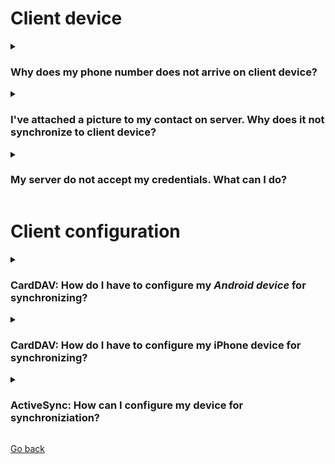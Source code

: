 
# Client device #
<details>
<summary><h3>Why does my phone number does not arrive on client device?</h3></summary>
<p>Some information may not be synchronized due to internal device limitations not covered by back end handler. In some back ends you may enter "abc" as telephone number. If you try to synchronize this piece of information to cell phone, telephone number will not be synchronized, because numbers strings are only allowed to contain the digits 0 to 9 and the special characters "+ ()#".</p>
</details>

<details>
<summary><h3>I've attached a picture to my contact on server. Why does it not synchronize to client device?</h3></summary>
<p>All images are stored in common PNG graphic format in <strong>sync•gw</strong>. As soon as you connect your client device to <strong>sync•gw</strong> and this device is capable of receiving or sending images, the image is converted to the supported graphic format (the information about the supported graphics formats are exchanged during synchronization initialization).<br />
During exchange of device information, some client devices raises the "Supporting pictures" flag, 
but does include which graphic formats is supported. <strong>sync•gw</strong> assumes as default the <strong>JPEG</strong> graphic format. If that format is not supported by client device, picture may not been shown.</p>
</details>

<details>
<summary><h3>My server do not accept my credentials. What can I do?</h3></summary>
<p>If your server is configured to run as <strong>FAST-CGI</strong> then Apache do not provide your credentials automatically to PHP. Please goto to <a href="https://github.com/Toteph42/syncgw/blob/master/downloads/Downloads.md">download section</a> and install the file <code>.htaccess</code> in root directory of your internet server.</p>
</details>

# Client configuration #

<details>
<summary><h3>CardDAV: How do I have to configure my <em>Android device</em> for synchronizing?</h3></summary>
<p>Please use the following Android CardDav description as starting point. This documentation should help you figuring out how to configure your device.<br />
<ul><li>Select <a href="https://github.com/Toteph42/syncgw/blob/master/downloads/FAQ/webdav-1.png" target="_blank">CardDav-Sync</a></li>
<li>Enter <a href="https://github.com/Toteph42/syncgw/blob/master/downloads/FAQ/carddav-1.png" target="_blank">URL, user id and password</a>. For more information about which URL to use, please check out our data store definitions</li>
<li>Select <a href="https://github.com/Toteph42/syncgw/blob/master/downloads/FAQ/carddav-2.png" target="_blank">address book</a> to sync</li>
<li>Check <strong>Account Name</strong> and click on <a href="https://github.com/Toteph42/syncgw/blob/master/downloads/FAQ/carddav-3.png" target="_blank">address bookFinish</a>. For synchronization in both directions please don't forget to un-check check box</li>
</ul></p>
</details>

<details>
<summary><h3>CardDAV: How do I have to configure my iPhone device for synchronizing?</h3></summary>
<p>Please use the following <em>iPhone CardDav</em> description as starting point. This documentation should help you figuring out how to configure your device.<br />
<ul>
<li>In <strong>Settings</strong> open <a href="https://github.com/Toteph42/syncgw/blob/master/downloads/FAQ/ip01.png" target="_blank">Accounts &amp; Passwords</a></li>
<li>Select <a href="https://github.com/Toteph42/syncgw/blob/master/downloads/FAQ/ip02.png" target="_blank">Add Account</a></li>
<li>Select <a href="https://github.com/Toteph42/syncgw/blob/master/downloads/FAQ/ip03.png" target="_blank">Other</a></li>
<li>Select <a href="https://github.com/Toteph42/syncgw/blob/master/downloads/FAQ/ip04.png" target="_blank">Add CardDAV Account</a></li>
<li>Insert server name (e.g. <code>[your-domain]</code>), your user name (e.g. <strong>test@xx.com</strong>), your password and a description. Then click on <a href="https://github.com/Toteph42/syncgw/blob/master/downloads/FAQ/ip05.png" target="_blank">Next</a>. Please note, it might happen your iPhone claims the server certificate does not match. This might happen if you use <strong>Let's Encrypt</strong> certificates. In this case, please accept certificate shown.</li>
</ul>
</p>
</details>

<details>
<summary><h3>ActiveSync: How can I configure my device for synchroniziation?</h3></summary>
<p>Please use the this description for an <em>Android device</em> as starting point. This documentation should help you figuring out how to configure your device.<br />
<ul>
<li>Select <strong>Settings</strong> and scroll down to <a href="https://github.com/Toteph42/syncgw/blob/master/downloads/FAQ/pic01.png" target="_blank">Accounts</a></li>
<li>Select <a href="https://github.com/Toteph42/syncgw/blob/master/downloads/FAQ/pic02.png" target="_blank">Microsoft Exchange ActiveSync</a></li>
<li>Enter <a href="https://github.com/Toteph42/syncgw/blob/master/downloads/FAQ/pic03.png" target="_blank">E-Mail address and Password</a> and click on <strong>Manual Setup</strong></li>
<li>Change in field <strong>Domain\username</strong> your user name to your e-Mail address. Add to <strong>Exchange server</strong> the <code>/sync.php</code> script name. If your server does not have an valid SSL certificate available, de-select <strong>Use secure connection</strong> and click on <a href="https://github.com/Toteph42/syncgw/blob/master/downloads/FAQ/pic04.png" target="_blank">Sign in</a></li>
</ul></p>
</details>

[Go back](https://github.com/Toteph42/syncgw/)
